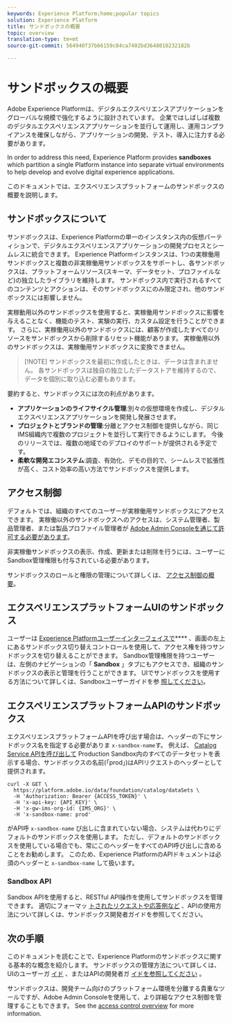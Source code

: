 ```yaml
---
keywords: Experience Platform;home;popular topics
solution: Experience Platform
title: サンドボックスの概要
topic: overview
translation-type: tm+mt
source-git-commit: 564940f37b66159c84ca7402bd3648010232182b

---
```



# サンドボックスの概要

Adobe Experience Platformは、デジタルエクスペリエンスアプリケーションをグローバルな規模で強化するように設計されています。 企業ではしばしば複数のデジタルエクスペリエンスアプリケーションを並行して運用し、運用コンプライアンスを確保しながら、アプリケーションの開発、テスト、導入に注力する必要があります。

In order to address this need, Experience Platform provides **sandboxes** which partition a single Platform instance into separate virtual environments to help develop and evolve digital experience applications.

このドキュメントでは、エクスペリエンスプラットフォームのサンドボックスの概要を説明します。

## サンドボックスについて

サンドボックスは、Experience Platformの単一のインスタンス内の仮想パーティションで、デジタルエクスペリエンスアプリケーションの開発プロセスとシームレスに統合できます。 Experience Platformインスタンスは、1つの実稼働用サンドボックスと複数の非実稼働用サンドボックスをサポートし、各サンドボックスは、プラットフォームリソース(スキーマ、データセット、プロファイルなど)の独立したライブラリを維持します。  サンドボックス内で実行されるすべてのコンテンツとアクションは、そのサンドボックスにのみ限定され、他のサンドボックスには影響しません。

実稼動用以外のサンドボックスを使用すると、実稼働用サンドボックスに影響を与えることなく、機能のテスト、実験の実行、カスタム設定を行うことができます。 さらに、実稼働用以外のサンドボックスには、顧客が作成したすべてのリソースをサンドボックスから削除するリセット機能があります。 実稼働用以外のサンドボックスは、実稼働用サンドボックスに変換できません。

>[!NOTE] サンドボックスを最初に作成したときは、データは含まれません。 各サンドボックスは独自の独立したデータストアを維持するので、データを個別に取り込む必要もあります。

要約すると、サンドボックスには次の利点があります。

* **アプリケーションのライフサイクル管理**:別々の仮想環境を作成し、デジタルエクスペリエンスアプリケーションを開発し発展させます。
* **プロジェクトとブランドの管理**:分離とアクセス制御を提供しながら、同じIMS組織内で複数のプロジェクトを並行して実行できるようにします。 今後のリリースでは、複数の地域でのデプロイのサポートが提供される予定です。
* **柔軟な開発エコシステム**:調査、有効化、デモの目的で、シームレスで拡張性が高く、コスト効率の高い方法でサンドボックスを提供します。

## アクセス制御

デフォルトでは、組織のすべてのユーザーが実稼働用サンドボックスにアクセスできます。 実稼働以外のサンドボックスへのアクセスは、システム管理者、製品管理者、または製品プロファイル管理者が [Adobe Admin Consoleを通じて許可する必要があります](https://adminconsole.adobe.com)。

非実稼働サンドボックスの表示、作成、更新または削除を行うには、ユーザーにSandbox管理権限も付与されている必要があります。

サンドボックスのロールと権限の管理について詳しくは、 [アクセス制御の概要](../access-control/home.md)。

## エクスペリエンスプラットフォームUIのサンドボックス

ユーザーは [Experience Platformユーザーインターフェイスで](https://platform.adobe.com)**** 、画面の左上にあるサンドボックス切り替えコントロールを使用して、アクセス権を持つサンドボックスを切り替えることができます。  Sandbox管理権限を持つユーザーは、左側のナビゲーションの「 **Sandbox** 」タブにもアクセスでき、組織のサンドボックスの表示と管理を行うことができます。 UIでサンドボックスを使用する方法について詳しくは、Sandboxユーザーガイドを参 [照してください](ui/overview.md)。

## エクスペリエンスプラットフォームAPIのサンドボックス

エクスペリエンスプラットフォームAPIを呼び出す場合は、ヘッダーの下にサンドボックス名を指定する必要がありま `x-sandbox-name`す。 例えば、 [Catalog Service APIを呼び出して](https://www.adobe.io/apis/experienceplatform/home/api-reference.html#!acpdr/swagger-specs/catalog.yaml) Production Sandbox内のすべてのデータセットを表示する場合、サンドボックスの名前(「prod」)はAPIリクエストのヘッダーとして提供されます。

```shell
curl -X GET \
  https://platform.adobe.io/data/foundation/catalog/dataSets \
  -H 'Authorization: Bearer {ACCESS_TOKEN}' \
  -H 'x-api-key: {API_KEY}' \
  -H 'x-gw-ims-org-id: {IMS_ORG}' \
  -H 'x-sandbox-name: prod'
```

がAPI呼 `x-sandbox-name` び出しに含まれていない場合、システムは代わりにデフォルトのサンドボックスを使用します。 ただし、デフォルトのサンドボックスを使用している場合でも、常にこのヘッダーをすべてのAPI呼び出しに含めることをお勧めします。 このため、Experience PlatformのAPIドキュメントは必須のヘッダーと `x-sandbox-name` して扱います。

### Sandbox API

Sandbox APIを使用すると、RESTful API操作を使用してサンドボックスを管理できます。 適切にフォーマッ [トされたリクエストや応答例など](api/getting-started.md) 、APIの使用方法について詳しくは、サンドボックス開発者ガイドを参照してください。

## 次の手順

このドキュメントを読むことで、Experience Platformのサンドボックスに関する基本的な概念を紹介します。 サンドボックスの管理方法について詳しくは、UIのユーザーガ [イド](ui/overview.md) 、またはAPIの開発者ガ [イドを参照してください](./api/getting-started.md) 。

サンドボックスは、開発チーム向けのプラットフォーム環境を分離する貴重なツールですが、Adobe Admin Consoleを使用して、より詳細なアクセス制御を管理することもできます。 See the [access control overview](../access-control/home.md) for more information.